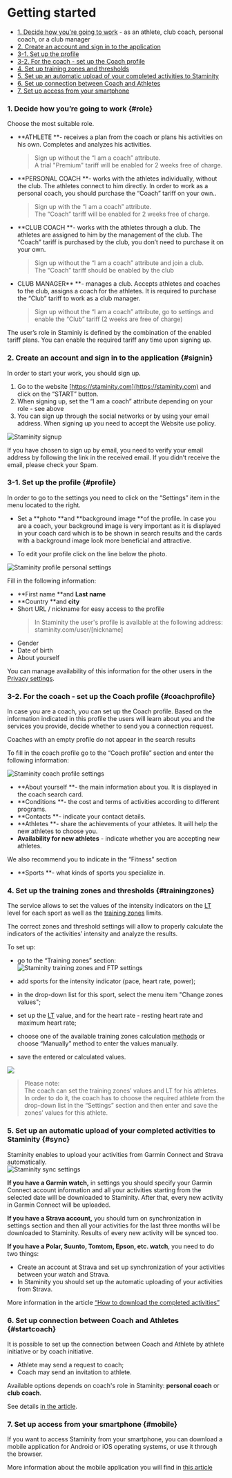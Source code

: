 # Getting started

* [1. Decide how you're going to work](#role) - as an athlete, club coach, personal coach, or a club manager
* [2. Create an account and sign in to the application ](#signin)
* [3-1. Set up the profile](#profile)
* [3-2. For the coach - set up the Coach profile](#сoachprofile) 
* [4. Set up training zones and thresholds ](#trainingzones)
* [5. Set up an automatic upload of your completed activities to Staminity](#sync)
* [6. Set up connection between Coach and Athletes](#startcoach)
* [7. Set up access from your smartphone](#mobile)

### 1. Decide how you’re going to work {#role}

Choose the most suitable role.

* **ATHLETE **- receives a plan from the coach or plans his activities on his own. Completes and analyzes his activities.

  > Sign up without the “I am a coach” attribute.  
  > A trial "Premium" tariff will be enabled for 2 weeks free of charge.

* **PERSONAL COACH **- works with the athletes individually, without the club. The athletes connect to him directly. In order to work as a personal coach, you should purchase the “Coach” tariff on your own..

  > Sign up with the “I am a coach” attribute.  
  > The “Coach” tariff will be enabled for 2 weeks free of charge.

* **CLUB COACH  **- works with the athletes through a club. The athletes are assigned to him by the management of the club. The “Coach” tariff is purchased by the club, you don’t need to purchase it on your own.

  > Sign up without the “I am a coach” attribute and join a club.  
  > The “Coach” tariff should be enabled by the club

* CLUB MANAGER** **- manages a club. Accepts athletes and coaches to the club, assigns a coach for the athletes. It is required to purchase the “Club” tariff to work as a club manager.

  > Sign up without the “I am a coach” attribute, go to settings and enable the “Club” tariff \(2 weeks are free of charge\)

The user’s role in Staminiy is defined by the combination of the enabled tariff plans. You can enable the required tariff any time upon signing up.

### 2. Create an account and sign in to the application {#signin}

In order to start your work, you should sign up.

1. Go to the website [https://staminity.com](https://staminity.com) and click on the “START” button.
2. When signing up, set the “I am a coach” attribute depending on your role -  see above
3. You can sign up through the social networks or by using your email address. When signing up you need to accept the Website use policy. 

![Staminity signup](https://content.staminity.com/assets/images/_new/settings/signup.png)

If you have chosen to sign up by email, you need to verify your email address by following the link in the received email. If you didn’t receive the email, please check your Spam.

### 3-1. Set up the profile {#profile}

In order to go to the settings you need to click on the “Settings” item in the menu located to the right.

* Set a **photo **and **background image **of the profile. In case you are a coach, your background image is very important as it is displayed in your coach card which is to be shown in search results and the cards with a background image look more beneficial and attractive.

* To edit your profile click on the line below the photo.

![Staminity profile personal settings](https://content.staminity.com/assets/images/_new/settings/user-menu-profile.png)

Fill in the following information:

* **First name **and **Last name**
* **Country **and **city**
* Short URL / nickname for easy access to the profile
  > In Staminity the user's profile is available at the following address:  
  > staminity.com/user/\[nickname\]
* Gender
* Date of birth
* About yourself

You can manage availability of this information for the other users in the [Privacy settings](/basics/privacy-settings.md).

### 3-2. For the coach - set up the Coach profile {#coachprofile}

In case you are a coach, you can set up the Coach profile. Based on the information indicated in this profile the users will learn about you and the services you provide, decide whether to send you a connection request.

Coaches with an empty profile do not appear in the search results

To fill in the coach profile go to the “Coach profile” section and enter the following information:

![Staminity coach profile settings](https://content.staminity.com/assets/images/_new/settings/coach-profile.png)

* **About yourself **- the main information about you. It is displayed in the coach search card.
* **Conditions **- the cost and terms of activities according to different programs.  
* **Сontacts **- indicate your contact details.
* **Athletes **- share the achievements of your athletes. It will help the new athletes to choose you.
* **Availability for new athletes** - indicate whether you are accepting new athletes.

We also recommend you to indicate in the “Fitness” section

* **Sports **- what kinds of sports you specialize in. 

### 4. Set up the training zones and thresholds {#trainingzones}

The service allows to set the values of the intensity indicators on the [LT](/basics/lactate-threshold.md) level for each sport as well as the [training zones](/basics/intensity-zones.md) limits.

The correct zones and threshold settings will allow to properly calculate the indicators of the activities’ intensity and analyze the results.

To set up:

* go to the “Training zones” section:  
  ![Staminity training zones and FTP settings](https://content.staminity.com/assets/images/_new/settings/user-zones.png)

* add sports for the intensity indicator \(pace, heart rate, power\);

* in the drop-down list for this sport, select the menu item "Change zones values";

* set up the [LT](/basics/lactate-threshold.md) value, and for the heart rate -  resting heart rate and maximum heart rate;

* choose one of the available training zones calculation [methods](/basics/intensity-zones.md) or choose “Manually” method to enter the values manually.

* save the entered or calculated values.

![](http://content.staminity.com/assets/images/settings/SetZones.gif)

> Please note:  
> The coach can set the training zones’ values and LT for his athletes. In order to do it, the coach has to choose the required athlete from the drop-down list in the “Settings” section and then enter and save the zones’ values for this athlete.

### 5. Set up an automatic upload of your completed activities to Staminity {#sync}

Staminity enables to upload your activities from Garmin Connect and Strava automatically.  
![Staminity sync settings](http://content.staminity.com/assets/images/settings/Sync-settings.png)

**If you have a Garmin watch,** in settings you should specify your Garmin Connect account information and all your activities starting from the selected date will be downloaded to Staminity. After that, every new activity in Garmin Connect will be uploaded.

**If you have a Strava account,** you should turn on synchronization in settings section and then all your activities for the last three months will be downloaded to Staminity. Results of every new activity will be synced too.

**If you have a Polar, Suunto, Tomtom, Epson, etc. watch**, you need to do two things:

* Create an account at Strava and set up synchronization of your activities between your watch and Strava.
* In Staminity you should set up the automatic uploading of your activities from Strava.

More information in the article [“How to download the completed activities”](/questions/activity-auto-sync.md)

### 6. Set up connection between Coach and Athletes {#startcoach}

It is possible to set up the connection between Coach and Athlete by athlete initiative or by coach initiative.

* Athlete may send a request to coach;
* Coach may send an invitation to athlete.

Available options depends on coach's role in Staminity: **personal coach** or **club coach**.

See details [in the article](/basics/work-with-coach.md).

### 7. Set up access from your smartphone {#mobile}

If you want to access Staminity from your smartphone, you can download a mobile application for Android or iOS operating systems, or use it through the browser.

More information about the mobile application you will find in [this article](/basics/staminity-for-mobile.md)

